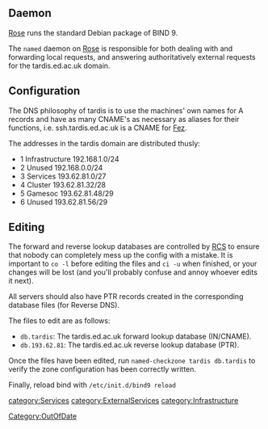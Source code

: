 ## Daemon

[Rose](Rose "wikilink") runs the standard Debian package of BIND 9.

The `named` daemon on [Rose](Rose "wikilink") is responsible for both
dealing with and forwarding local requests, and answering
authoritatively external requests for the tardis.ed.ac.uk domain.

## Configuration

The DNS philosophy of tardis is to use the machines' own names for A
records and have as many CNAME's as necessary as aliases for their
functions, i.e. ssh.tardis.ed.ac.uk is a CNAME for
[Fez](Fez "wikilink").

The addresses in the tardis domain are distributed thusly:

-   1 Infrastructure 192.168.1.0/24
-   2 Unused 192.168.0.0/24
-   3 Services 193.62.81.0/27
-   4 Cluster 193.62.81.32/28
-   5 Gamesoc 193.62.81.48/29
-   6 Unused 193.62.81.56/29

## Editing

The forward and reverse lookup databases are controlled by
[RCS](RCS "wikilink") to ensure that nobody can completely mess up the
config with a mistake. It is important to `co -l` before editing the
files and `ci -u` when finished, or your changes will be lost (and
you'll probably confuse and annoy whoever edits it next).

All servers should also have PTR records created in the corresponding
database files (for Reverse DNS).

The files to edit are as follows:

-   `db.tardis`: The tardis.ed.ac.uk forward lookup database (IN/CNAME).
-   `db.193.62.81`: The tardis.ed.ac.uk reverse lookup database (PTR).

Once the files have been edited, run `named-checkzone tardis db.tardis`
to verify the zone configuration has been correctly written.

Finally, reload bind with `/etc/init.d/bind9 reload`

[category:Services](category:Services "wikilink")
[category:ExternalServices](category:ExternalServices "wikilink")
[category:Infrastructure](category:Infrastructure "wikilink")

[Category:OutOfDate](Category:OutOfDate "wikilink")